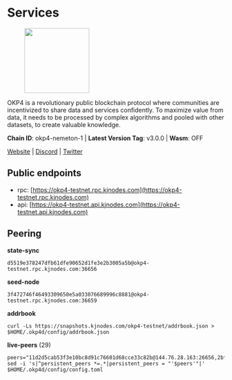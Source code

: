 # Services

<figure><img src="https://raw.githubusercontent.com/kj89/testnet_manuals/main/pingpub/logos/okp4.png" width="150" alt=""><figcaption></figcaption></figure>

OKP4 is a revolutionary public blockchain protocol where communities are incentivized to  share data and services confidently. To maximize value from data, it needs to be processed  by complex algorithms and pooled with other datasets, to create valuable knowledge.

**Chain ID**: okp4-nemeton-1 | **Latest Version Tag**: v3.0.0 | **Wasm**: OFF

[Website](https://okp4.network) | [Discord](https://discord.gg/okp4) | [Twitter](https://twitter.com/OKP4_Protocol)


## Public endpoints

* rpc: [https://okp4-testnet.rpc.kjnodes.com](https://okp4-testnet.rpc.kjnodes.com)
* api: [https://okp4-testnet.api.kjnodes.com](https://okp4-testnet.api.kjnodes.com)

## Peering

**state-sync**

```
d5519e378247dfb61dfe90652d1fe3e2b3005a5b@okp4-testnet.rpc.kjnodes.com:36656
```

**seed-node**

```
3f472746f46493309650e5a033076689996c8881@okp4-testnet.rpc.kjnodes.com:36659
```

**addrbook**
```
curl -Ls https://snapshots.kjnodes.com/okp4-testnet/addrbook.json > $HOME/.okp4d/config/addrbook.json
```

**live-peers** (29)
```
peers="11d2d5cab53f3e10bc8d91c76601d68cce33c82b@144.76.28.163:26656,2bfd405e8f0f176428e2127f98b5ec53164ae1f0@142.132.149.118:26656,d5519e378247dfb61dfe90652d1fe3e2b3005a5b@65.109.68.190:36656,8af258bbe73f4c66127a7b3e8b1ec23fde2950a6@65.108.192.123:19656,b2c6835ab2300785ca3bdc0e045d8861504a9ff4@185.194.219.96:26656,d4305fcb7b20dc96481a6ae6ae84f281f3413a4e@65.109.37.58:13656,95986e08f5baee420d3b72be67826e321663072b@65.109.85.221:6070,2f6d5a319ebee0201dff4a0e3b7526d0863a4d32@65.109.85.225:6070,8a7605d8ae4338de5b7a0d5c70244ce05e377630@85.10.200.221:26656,8cdeb85dada114c959c36bb59ce258c65ae3a09c@88.198.242.163:36656,b0b56d944cf1cc569a1e77e0923e075bad94d755@141.95.145.41:28656,5ed1edac2d35c91577b34f6002c85927027058b9@95.217.202.49:30656,d1a0ff9bd7ea1ebd06bc7158f3523f5e557328be@163.172.131.169:26656,854cc8b83a48ba4394c1940b57d0f42ec013e033@38.242.251.204:26656,5c2a752c9b1952dbed075c56c600c3a79b58c395@95.214.55.232:26996,66a75c374c274733bfa3050277cdb43db3fcee56@147.182.229.52:26656,cd2e7d49cc2f911d7df7c7951d72c96727d1db1d@212.8.240.13:36656,9d1482bc31fb4578a5c7f7f65c4e0aaf2dfc2336@213.239.215.77:36656,307fb25cd6998d0d5bd1d947571f6043c6bb4069@65.109.31.114:2280,23e895e7d650f43e1f53522165607b71685f8cfa@65.108.75.107:26656,e755eb8016c2f6f5303b2f8d503d9126d235e80f@138.201.35.56:26656,be9841ace1d71a4c7681918ee39f5e00d8e96a82@213.239.216.252:36656,d132ad0c5b2afd0eab2d87351eeda46dc9d69312@46.228.205.200:26656,f7e481df45bfbe62ea0553f5f6da34eaf4f688c3@194.34.232.225:26656,8028015d1c6828a0b734f3b108f0853b0e19305e@157.90.176.184:26656,1f4fa23210cc1d086a928a3c6de7c24f6c8f17ba@202.61.226.120:16656,e20b9048c220d4a8b7e7934fddb3c4fb20c20bdd@81.0.246.196:26656,74349a1cb9479b291866debe2042de8a2e88b850@65.108.233.109:17656,fff0a8c202befd9459ff93783a0e7756da305fe3@38.242.150.63:16656"
sed -i 's|^persistent_peers *=.*|persistent_peers = "'$peers'"|' $HOME/.okp4d/config/config.toml
```
